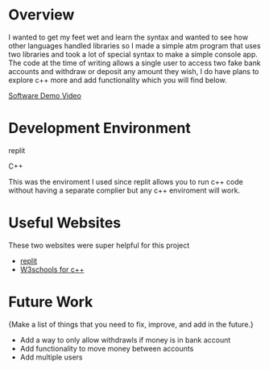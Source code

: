 # Overview

I wanted to get my feet wet and learn the syntax and wanted to see how other languages handled libraries so I made a simple atm program that uses two libraries and took a lot of special syntax to make a simple console app. The code at the time of writing allows a single user to access two fake bank accounts and withdraw or deposit any amount they wish, I do have plans to explore c++ more and add functionality which you will find below.

[Software Demo Video](http://youtube.link.goes.here)

# Development Environment

replit

C++

This was the enviroment I used since replit allows you to run c++ code without having a separate complier but any c++ enviroment will work. 

# Useful Websites

These two websites were super helpful for this project

- [replit](replit.com)
- [W3schools for c++](https://www.w3schools.com/cpp/default.asp)

# Future Work

{Make a list of things that you need to fix, improve, and add in the future.}

- Add a way to only allow withdrawls if money is in bank account
- Add functionality to move money between accounts
- Add multiple users
